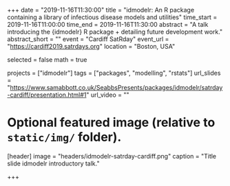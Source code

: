 +++
date = "2019-11-16T11:30:00"
title = "idmodelr: An R package containing a library of infectious disease models and utilities"
time_start = 2019-11-16T11:00:00
time_end = 2019-11-16T11:30:00
abstract =  "A talk introducing the {idmodelr} R package + detailing future development work."
abstract_short = ""
event = "Cardiff SatRday"
event_url = "https://cardiff2019.satrdays.org"
location = "Boston, USA"

selected = false
math = true

projects = ["idmodelr"]
tags = ["packages", "modelling", "rstats"]
url_slides = "https://www.samabbott.co.uk/SeabbsPresents/packages/idmodelr/satrday-cardiff/presentation.html#1"
url_video = ""

# Optional featured image (relative to `static/img/` folder).
[header]
image = "headers/idmodelr-satrday-cardiff.png"
caption = "Title slide idmodelr introductory talk."

+++
